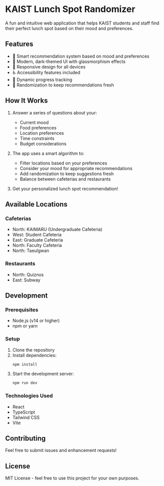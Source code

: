 # KAIST Lunch Spot Randomizer

A fun and intuitive web application that helps KAIST students and staff find their perfect lunch spot based on their mood and preferences.

## Features

- 🎯 Smart recommendation system based on mood and preferences
- 🎨 Modern, dark-themed UI with glassmorphism effects
- 📱 Responsive design for all devices
- ♿ Accessibility features included
- 🔄 Dynamic progress tracking
- 🎲 Randomization to keep recommendations fresh

## How It Works

1. Answer a series of questions about your:
   - Current mood
   - Food preferences
   - Location preferences
   - Time constraints
   - Budget considerations

2. The app uses a smart algorithm to:
   - Filter locations based on your preferences
   - Consider your mood for appropriate recommendations
   - Add randomization to keep suggestions fresh
   - Balance between cafeterias and restaurants

3. Get your personalized lunch spot recommendation!

## Available Locations

### Cafeterias
- North: KAIMARU (Undergraduate Cafeteria)
- West: Student Cafeteria
- East: Graduate Cafeteria
- North: Faculty Cafeteria
- North: Taeulgwan

### Restaurants
- North: Quiznos
- East: Subway

## Development

### Prerequisites
- Node.js (v14 or higher)
- npm or yarn

### Setup
1. Clone the repository
2. Install dependencies:
   ```bash
   npm install
   ```
3. Start the development server:
   ```bash
   npm run dev
   ```

### Technologies Used
- React
- TypeScript
- Tailwind CSS
- Vite

## Contributing

Feel free to submit issues and enhancement requests!

## License

MIT License - feel free to use this project for your own purposes.

